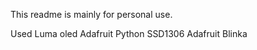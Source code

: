 This readme is mainly for personal use.

Used Luma oled
     Adafruit Python SSD1306
     Adafruit Blinka
